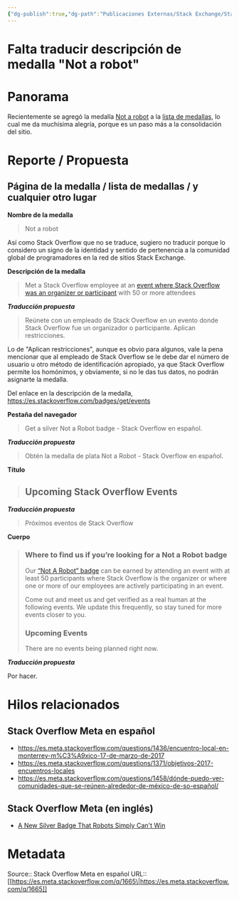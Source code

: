 ```yaml
---
{"dg-publish":true,"dg-path":"Publicaciones Externas/Stack Exchange/Stack Overflow en español/Stack Overflow en español Meta/es.meta.stackoverflow.com-1665.md","permalink":"/publicaciones-externas/stack-exchange/stack-overflow-en-espanol/stack-overflow-en-espanol-meta/es-meta-stackoverflow-com-1665/","title":"Falta traducir descripción de medalla \"Not a robot\"","hide":true,"noteIcon":"\"0\"","created":"2024-04-03T12:49:10.418-06:00","updated":"2024-04-05T16:44:00.371-06:00"}
---
```


# Falta traducir descripción de medalla "Not a robot"

# Panorama

Recientemente se agregó la medalla [Not a robot][1] a la [lista de medallas][2], lo cual me da muchísima alegría, porque es un paso más a la consolidación del sitio.

# Reporte / Propuesta

## Página de la medalla / lista de medallas / y cualquier otro lugar

**Nombre de la medalla**

> Not a robot

Así como Stack Overflow que no se traduce, sugiero no traducir porque lo considero un signo de la identidad y sentido de pertenencia a la comunidad global de programadores en la red de sitios Stack Exchange.

**Descripción de la medalla**

> Met a Stack Overflow employee at an [event where Stack Overflow was an organizer or participant][3] with 50 or more attendees

***Traducción propuesta***

> Reúnete con un empleado de Stack Overflow en un evento donde Stack Overflow fue un organizador o participante. Aplican restricciones.

Lo de "Aplican restricciones", aunque es obvio para algunos, vale la pena mencionar que al empleado de Stack Overflow se le debe dar el número de usuario  u otro método de identificación apropiado, ya que Stack Overflow permite los homónimos, y obviamente, si no le das tus datos, no podrán asignarte la medalla.

Del enlace en la descripción de la medalla, https://es.stackoverflow.com/badges/get/events

**Pestaña del navegador**
 
> Get a silver Not a Robot badge - Stack Overflow en español.

***Traducción propuesta***
> Obtén la medalla de plata Not a Robot - Stack Overflow en español.

**Título** 

> ## Upcoming Stack Overflow Events

***Traducción propuesta***
> Próximos eventos de Stack Overflow

**Cuerpo**

> ### Where to find us if you’re looking for a Not a Robot badge
>     
> Our [“Not A Robot” badge][4] can be earned by attending an event with at least 50 participants where Stack Overflow is the organizer or
> where one or more of our employees are actively participating in an
> event.
>     
> Come out and meet us and get verified as a real human at the following events. We update this frequently, so stay tuned for more
> events closer to you.
>     
> ### Upcoming Events
> 
> There are no events being planned right now.

***Traducción propuesta***

Por hacer.

# Hilos relacionados

## Stack Overflow Meta en español

- https://es.meta.stackoverflow.com/questions/1436/encuentro-local-en-monterrey-m%C3%A9xico-17-de-marzo-de-2017
- https://es.meta.stackoverflow.com/questions/1371/objetivos-2017-encuentros-locales
- https://es.meta.stackoverflow.com/questions/1458/dónde-puedo-ver-comunidades-que-se-reúnen-alrededor-de-méxico-de-so-español/

## Stack Overflow Meta (en inglés)

- [A New Silver Badge That Robots Simply Can't Win][5]


  [1]: https://es.stackoverflow.com/help/badges/117/not-a-robot
  [2]: https://es.stackoverflow.com/help/badges
  [3]: https://es.stackoverflow.com/badges/get/events
  [4]: https://meta.stackoverflow.com/q/335432
  [5]: https://meta.stackoverflow.com/questions/335432/a-new-silver-badge-that-robots-simply-cant-win

# Metadata
Source:: Stack Overflow Meta en español
URL:: [[https://es.meta.stackoverflow.com/q/1665\|https://es.meta.stackoverflow.com/q/1665]]

